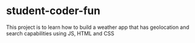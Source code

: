 # student-coder-fun
This project is to learn how to build a weather app that has geolocation and search capabilities using JS, HTML and CSS
